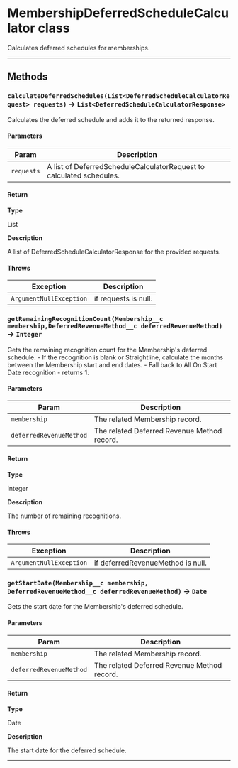 # MembershipDeferredScheduleCalculator class

Calculates deferred schedules for memberships.

---
## Methods
### `calculateDeferredSchedules(List<DeferredScheduleCalculatorRequest> requests)` → `List<DeferredScheduleCalculatorResponse>`

Calculates the deferred schedule and adds it to the returned response.

#### Parameters
|Param|Description|
|-----|-----------|
|`requests` |  A list of DeferredScheduleCalculatorRequest to calculated schedules. |

#### Return

**Type**

List<DeferredScheduleCalculatorResponse>

**Description**

A list of DeferredScheduleCalculatorResponse for the provided requests.

#### Throws
|Exception|Description|
|---------|-----------|
|`ArgumentNullException` |  if requests is null. |

### `getRemainingRecognitionCount(Membership__c membership,DeferredRevenueMethod__c deferredRevenueMethod)` → `Integer`

Gets the remaining recognition count for the Membership's deferred schedule. - If the recognition is blank or Straightline, calculate the months between the Membership start and end dates. - Fall back to All On Start Date recognition - returns 1.

#### Parameters
|Param|Description|
|-----|-----------|
|`membership` |  The related Membership record. |
|`deferredRevenueMethod` |  The related Deferred Revenue Method record. |

#### Return

**Type**

Integer

**Description**

The number of remaining recognitions.

#### Throws
|Exception|Description|
|---------|-----------|
|`ArgumentNullException` |  if deferredRevenueMethod is null. |

### `getStartDate(Membership__c membership, DeferredRevenueMethod__c deferredRevenueMethod)` → `Date`

Gets the start date for the Membership's deferred schedule.

#### Parameters
|Param|Description|
|-----|-----------|
|`membership` |  The related Membership record. |
|`deferredRevenueMethod` |  The related Deferred Revenue Method record. |

#### Return

**Type**

Date

**Description**

The start date for the deferred schedule.

---
